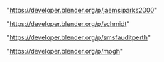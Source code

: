 "https://developer.blender.org/p/jaemsjparks2000"

"https://developer.blender.org/p/schmidt"

"https://developer.blender.org/p/smsfauditperth"

"https://developer.blender.org/p/mogh"

